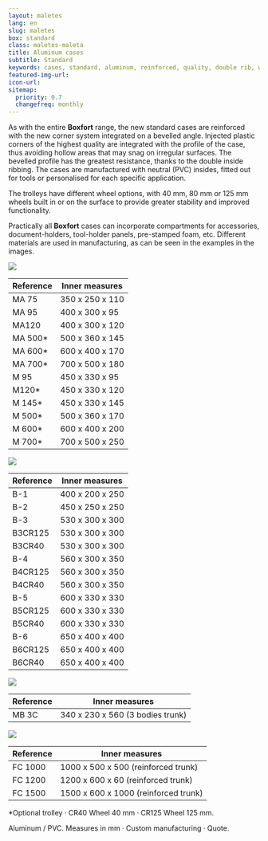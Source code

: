 ```yaml
---
layout: maletes
lang: en
slug: maletes
box: standard
class: maletes-maleta
title: Aluminum cases
subtitle: Standard
keywords: cases, standard, aluminum, reinforced, quality, double rib, wheel, trolley
featured-img-url:
icon-url: 
sitemap:
  priority: 0.7
  changefreq: monthly
---
```


As with the entire **Boxfort** range, the new standard cases are reinforced with the new corner system integrated on a bevelled angle. Injected plastic corners of the highest quality are integrated with the profile of the case, thus avoiding hollow areas that may snag on irregular surfaces. The bevelled profile has the greatest resistance, thanks to the double inside ribbing. The cases are manufactured with neutral (PVC) insides, fitted out for tools or personalised for each specific application. 

The trolleys have different wheel options, with 40 mm, 80 mm or 125 mm wheels built in or on the surface to provide greater stability and improved functionality.

Practically all **Boxfort** cases can incorporate compartments for accessories, document-holders, tool-holder panels, pre-stamped foam, etc. Different materials are used in manufacturing, as can be seen in the examples in the images.

<p class="text-center"><img src="{{ site.base_url }}/assets/img/01-thumbnail-box-fort-maletes-alumini-standard-ma-75.jpg"></p>

Reference|Inner measures
--- | ---
MA 75	| 350 x 250 x 110		
MA 95	| 400 x 300 x 95		
MA120	| 400 x 300 x 120		
MA 500*	| 500 x 360 x 145		
MA 600*	| 600 x 400 x 170		
MA 700*	| 700 x 500 x 180
M 95	| 450 x 330 x 95
M120*	| 450 x 330 x 120
M 145*	| 450 x 330 x 145
M 500*	| 500 x 360 x 170
M 600*	| 600 x 400 x 200
M 700*	| 700 x 500 x 250

<p class="text-center"><img src="{{ site.base_url }}/assets/img/01-thumbnail-box-fort-maletes-alumini-standard-b-1.jpg"></p>

Reference|Inner measures
--- | ---
B-1	| 400 x 200 x 250
B-2	| 450 x 250 x 250
B-3	| 530 x 300 x 300
B3CR125	| 530 x 300 x 300
B3CR40 | 530 x 300 x 300
B-4	| 560 x 300 x 350
B4CR125 | 560 x 300 x 350
B4CR40	| 560 x 300 x 350
B-5	| 600 x 330 x 330
B5CR125	| 600 x 330 x 330
B5CR40	| 600 x 330 x 330
B-6	| 650 x 400 x 400
B6CR125	| 650 x 400 x 400
B6CR40	| 650 x 400 x 400

<p class="text-center"><img src="{{ site.base_url }}/assets/img/01-thumbnail-box-fort-maletes-alumini-standard-mb-3-c.jpg"></p>

Reference|Inner measures
--- | ---
MB 3C | 340 x 230 x 560 (3 bodies trunk)

<p class="text-center"><img src="{{ site.base_url }}/assets/img/01-thumbnail-box-fort-maletes-alumini-standard-fc-1000.jpg"></p>

Reference|Inner measures
--- | ---
FC 1000	| 1000 x 500 x 500 (reinforced trunk)
FC 1200	| 1200 x 600 x 60 (reinforced trunk)
FC 1500	| 1500 x 600 x 1000 (reinforced trunk)

*Optional trolley · CR40 Wheel 40 mm · CR125 Wheel 125 mm.

Aluminum / PVC. Measures in mm · Custom manufacturing · Quote.